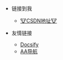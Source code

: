 <!-- _navbar.md -->

* 链接到我
  * [🐮CSDN地址🐮](https://blog.csdn.net/hsl416604093)

* 友情链接
  * [Docsify](https://docsify.js.org/#/zh-cn/)
  * [AA导航](http://lackar.com/aa/)
